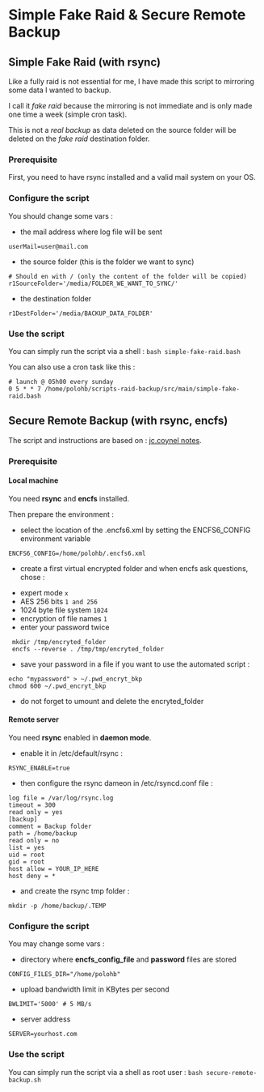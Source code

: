 # Simple Fake Raid & Secure Remote Backup


## Simple Fake Raid (with rsync)

Like a fully raid is not essential for me, I have made this script to mirroring some data I wanted to backup.

I call it *fake raid* because the mirroring is not immediate and is only made one time a week (simple cron task).

This is not a *real backup* as data deleted on the source folder will be deleted on the *fake raid* destination folder.

### Prerequisite
First, you need to have rsync installed and a valid mail system on your OS.


### Configure the script
You should change some vars :

- the mail address where log file will be sent
```
userMail=user@mail.com
```

- the source folder (this is the folder we want to sync)

```
# Should en with / (only the content of the folder will be copied)
r1SourceFolder='/media/FOLDER_WE_WANT_TO_SYNC/'
```

- the destination folder
```
r1DestFolder='/media/BACKUP_DATA_FOLDER'
```

### Use the script

You can simply run the script via a shell : `bash simple-fake-raid.bash`

You can also use a cron task like this :
```
# launch @ 05h00 every sunday
0 5 * * 7 /home/polohb/scripts-raid-backup/src/main/simple-fake-raid.bash
```



## Secure Remote Backup (with rsync, encfs)

The script and instructions are based on : [jc.coynel notes](http://jc.coynel.net/2013/08/secure-remote-backup-with-openvpn-rsync-and-encfs/).


### Prerequisite

#### Local machine
You need **rsync** and **encfs** installed.

Then prepare the environment :

 - select the location of the .encfs6.xml by setting the ENCFS6_CONFIG environment variable
```
ENCFS6_CONFIG=/home/polohb/.encfs6.xml
```

- create a first virtual encrypted folder and when encfs ask questions,  chose :
 * expert mode `x`
 * AES 256 bits `1 and 256`
 * 1024 byte file system `1024`
 * encryption of file names `1`
 * enter your password twice
```
 mkdir /tmp/encryted_folder
 encfs --reverse . /tmp/tmp/encryted_folder
```

- save your password in a file if you want to use the automated script :
```
echo "mypassword" > ~/.pwd_encryt_bkp
chmod 600 ~/.pwd_encryt_bkp
```

- do not forget to umount and delete the encryted_folder



#### Remote server
You need **rsync** enabled in **daemon mode**.

- enable it in /etc/default/rsync :
```
RSYNC_ENABLE=true
```

- then configure the rsync dameon in /etc/rsyncd.conf file :
```
log file = /var/log/rsync.log
timeout = 300
read only = yes
[backup]
comment = Backup folder
path = /home/backup
read only = no
list = yes
uid = root
gid = root
host allow = YOUR_IP_HERE
host deny = *
```

 - and create the rsync tmp folder :
```
mkdir -p /home/backup/.TEMP
````



### Configure the script
You may change some vars :

- directory where **encfs\_config_file**  and **password** files are stored
```
CONFIG_FILES_DIR="/home/polohb"
```

- upload bandwidth limit in KBytes per second
```
BWLIMIT='5000' # 5 MB/s
```

- server address
```
SERVER=yourhost.com
```

### Use the script

You can simply run the script via a shell as root user : `bash secure-remote-backup.sh`
